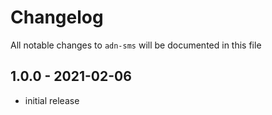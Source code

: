 # Changelog

All notable changes to `adn-sms` will be documented in this file

## 1.0.0 - 2021-02-06

- initial release

